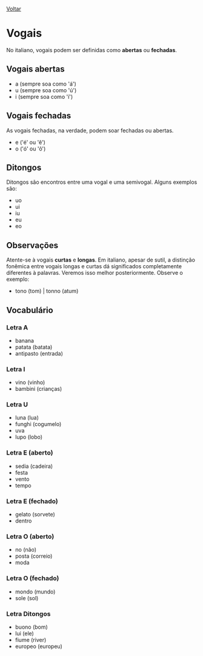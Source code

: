 [Voltar](./index.md)

# Vogais

No italiano, vogais podem ser definidas como **abertas** ou **fechadas**.

## Vogais abertas

* a (sempre soa como 'á')
* u (sempre soa como 'ú')
* i (sempre soa como 'í')

## Vogais fechadas 

As vogais fechadas, na verdade, podem soar fechadas ou abertas.

* e ('é' ou 'ê')
* o ('ó' ou 'ô')

## Ditongos

Ditongos são encontros entre uma vogal e uma semivogal. Alguns exemplos são:

* uo
* ui
* iu
* eu
* eo

## Observações

Atente-se à vogais **curtas** e **longas**. Em italiano, apesar de sutil, a distinção fonêmica entre vogais longas e curtas dá significados completamente diferentes à palavras. Veremos isso melhor posteriormente. Observe o exemplo:

* tono (tom) | tonno (atum)

## Vocabulário

### Letra A

* banana 
* patata (batata)
* antipasto (entrada)

### Letra I

* vino (vinho)
* bambini (crianças)

### Letra U

* luna (lua)
* funghi (cogumelo)
* uva
* lupo (lobo)

### Letra E (aberto)

* sedia (cadeira)
* festa
* vento
* tempo

### Letra E (fechado)

* gelato (sorvete)
* dentro

### Letra O (aberto)

* no (não)
* posta (correio)
* moda

### Letra O (fechado)

* mondo (mundo)
* sole (sol)

### Letra Ditongos

* buono (bom)
* lui (ele)
* fiume (river)
* europeo (europeu)

